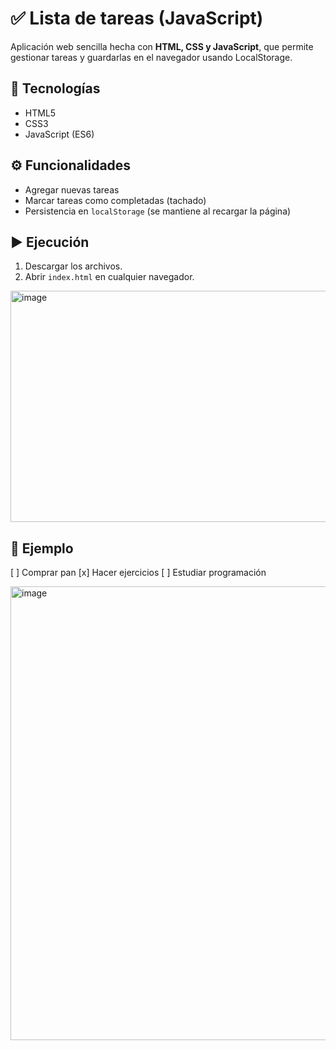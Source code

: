 # ✅ Lista de tareas (JavaScript)

Aplicación web sencilla hecha con **HTML, CSS y JavaScript**, que permite gestionar tareas y guardarlas en el navegador usando LocalStorage.

## 🚀 Tecnologías
- HTML5
- CSS3
- JavaScript (ES6)

## ⚙️ Funcionalidades
- Agregar nuevas tareas
- Marcar tareas como completadas (tachado)
- Persistencia en `localStorage` (se mantiene al recargar la página)

## ▶️ Ejecución
1. Descargar los archivos.
2. Abrir `index.html` en cualquier navegador.
<img width="994" height="370" alt="image" src="https://github.com/user-attachments/assets/06087b81-1a09-4f43-9012-8148120fb9c0" />


## 📌 Ejemplo

[ ] Comprar pan
[x] Hacer ejercicios
[ ] Estudiar programación

<img width="980" height="726" alt="image" src="https://github.com/user-attachments/assets/77964c6a-d455-47e0-901a-e832e3c146ec" />


